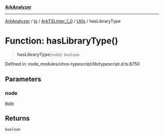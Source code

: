 [**ArkAnalyzer**](../../../../../../../../README.md)

***

[ArkAnalyzer](../../../../../../../../globals.md) / [ts](../../../../../README.md) / [ArkTSLinter\_1\_0](../../../README.md) / [Utils](../README.md) / hasLibraryType

# Function: hasLibraryType()

> **hasLibraryType**(`node`): `boolean`

Defined in: node\_modules/ohos-typescript/lib/typescript.d.ts:8750

## Parameters

### node

[`Node`](../../../../../interfaces/Node.md)

## Returns

`boolean`

